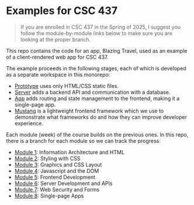 # Examples for CSC 437

> If you are enrolled in CSC 437 in the Spring of 2025, I
> suggest you follow the module-by-module links below to make
> sure you are looking at the proper branch.

This repo contains the code for an app, Blazing Travel, used
as an example of a client-rendered web app for CSC 437.

The example proceeds in the following stages, each of
which is developed as a separate workspace in this monorepo:

- [Prototype](packages/proto/README.md) uses only HTML/CSS
  static files.
- [Server](packages/server/README.md) adds a backend API and
  communication with a database.
- [App](packages/app/README.md) adds routing and state
  management to the frontend, making it a single-page app.
- [Mustang](packages/mustang/README.md) is a lightweight
  frontend framework which we use to demonstrate what frameworks
  do and how they can improve developer experience.

Each module (week) of the course builds on the previous ones. In
this repo, there is a branch for each module so we can track the
progress:

- [Module 1](https://github.com/kubiak-calpoly/csc-437-examples/tree/mod-1):
  Information Architecture and HTML
- [Module 2](https://github.com/kubiak-calpoly/csc-437-examples/tree/mod-2):
  Styling with CSS
- [Module 3](https://github.com/kubiak-calpoly/csc-437-examples/tree/mod-3):
  Graphics and CSS Layout
- [Module 4](https://github.com/kubiak-calpoly/csc-437-examples/tree/mod-4):
  Javascript and the DOM
- [Module 5](https://github.com/kubiak-calpoly/csc-437-examples/tree/mod-5):
  Frontend Development
- [Module 6](https://github.com/kubiak-calpoly/csc-437-examples/tree/mod-6):
  Server Development and APIs
- [Module 7](https://github.com/kubiak-calpoly/csc-437-examples/tree/mod-7):
  Web Security and Forms
- [Module 8](https://github.com/kubiak-calpoly/csc-437-examples/tree/mod-8):
  Single-page Apps
